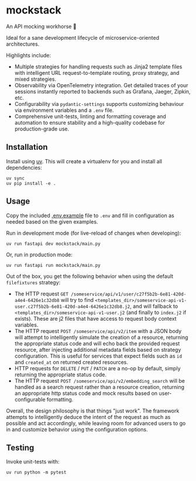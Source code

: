 # mockstack

An API mocking workhorse :racehorse:

Ideal for a sane development lifecycle of microservice-oriented architectures.

Highlights include:

* Multiple strategies for handling requests such as Jinja2 template files with intelligent URL request-to-template routing, proxy strategy, and mixed strategies.
* Observability via OpenTelemetry integration. Get detailed traces of your sessions instantly reported to backends such as Grafana, Jaeger, Zipkin, etc.
* Configurability via `pydantic-settings` supports customizing behaviour via environment variables and a `.env` file.
* Comprehensive unit-tests, linting and formatting coverage and automation to ensure stability and a high-quality codebase for production-grade use.


## Installation

Install using [uv](https://docs.astral.sh/uv/). This will create a virtualenv for you and install all dependencies:

    uv sync
    uv pip install -e .


## Usage

Copy the included [.env.example](.env.example) file to `.env` and fill in configuration as needed based on the given examples.

Run in development mode (for live-reload of changes when developing):

    uv run fastapi dev mockstack/main.py

Or, run in production mode:

    uv run fastapi run mockstack/main.py

Out of the box, you get the following behavior when using the default `filefixtures` strategy:

- The HTTP request `GET /someservice/api/v1/user/c27f5b2b-6e81-420d-a4e4-6426e1c32db8` will try to find `<templates_dir>/someservice-api-v1-user.c27f5b2b-6e81-420d-a4e4-6426e1c32db8.j2`,
  and will fallback to `<templates_dir>/someservice-api-v1-user.j2` (and finally to `index.j2` if exists). These are j2 files that have access to request body context variables.
- The HTTP request `POST /someservice/api/v2/item` with a JSON body will attempt to intelligently simulate the creation of a resource, returning the appropriate status code and will echo back the provided request resource, after injecting additional metadata fields based on strategy configuration. This is useful for services that expect fields such as `id` and `created_at` on returned created resources.
- HTTP requests for `DELETE` / `PUT` / `PATCH` are a no-op by default, simply returning the appropriate status code.
- The HTTP request `POST /someservice/api/v2/embedding_search` will be handled as a search request rather than a resource creation, returning an appropriate http status code and mock results based on user-configurable formatting.

Overall, the design philosophy is that things "just work". The framework attempts to intelligently deduce the intent of the request as much as possible and act accordingly,
while leaving room for advanced users to go in and customize behavior using the configuration options.


## Testing

Invoke unit-tests with:

    uv run python -m pytest

